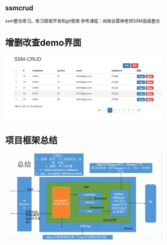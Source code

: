 ## ssmcrud
ssm整合练习。练习框架开发和git使用
参考课程：尚硅谷雷神老师SSM高级整合

# 增删改查demo界面
![Image text](https://github.com/Darren668/ssmcrud/blob/dc6d7a7436654bbb757f4c56bc20ca68609d6ea8/ssmcrudUI%E7%95%8C%E9%9D%A2.png)

# 项目框架总结
![Image text](https://github.com/Darren668/ssmcrud/blob/dc6d7a7436654bbb757f4c56bc20ca68609d6ea8/ssmcrud%E6%80%BB%E7%BB%93.png)

